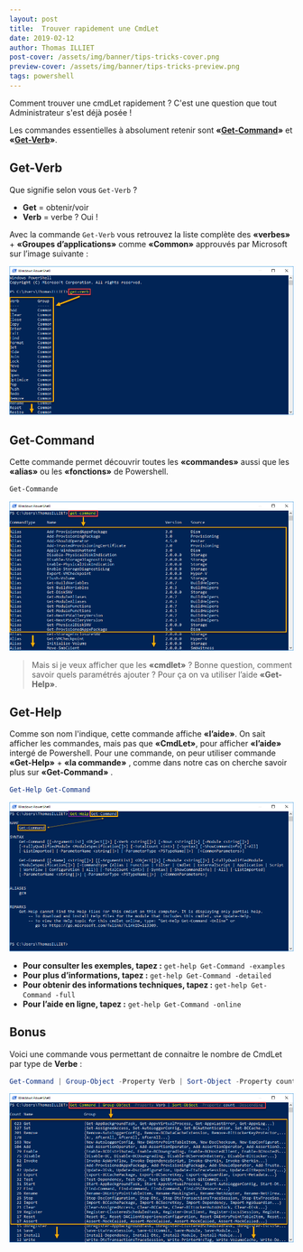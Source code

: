 ```yaml
---
layout: post
title:  Trouver rapidement une CmdLet
date: 2019-02-12
author: Thomas ILLIET
post-cover: /assets/img/banner/tips-tricks-cover.png
preview-cover: /assets/img/banner/tips-tricks-preview.png
tags: powershell
---
```


Comment trouver une cmdLet rapidement ? C'est une question que tout Administrateur s'est déjà posée !

Les commandes essentielles à absolument retenir sont **«[Get-Command](https://docs.microsoft.com/en-us/powershell/module/microsoft.powershell.core/get-command)»** et **«[Get-Verb](https://docs.microsoft.com/fr-FR/powershell/module/microsoft.powershell.core/functions/get-verb)»**.

## Get-Verb

Que signifie selon vous ```Get-Verb``` ?

- **Get** = obtenir/voir
- **Verb** = verbe ? Oui !

Avec la commande ```Get-Verb``` vous retrouvez la liste complète des **«verbes»** + **«Groupes d’applications»** comme **«Common»** approuvés par Microsoft sur l’image suivante :

![gerer-les-strategies-dexecution-02](/assets/img/post/2019/trouver-rapidement-une-cmdlet-04.png)

## Get-Command

Cette commande permet découvrir toutes les **«commandes»** aussi que les **«alias»**  ou les **«fonctions»** de Powershell.

```powershell
Get-Commande
```

![trouver-rapidement-une-cmdlet-03](/assets/img/post/2019/trouver-rapidement-une-cmdlet-03.png)

> Mais si je veux afficher que les **«cmdlet»** ? Bonne question, comment savoir quels paramétrés ajouter ? Pour ça on va utiliser l’aide **«Get-Help»**.

## Get-Help

Comme son nom l'indique, cette commande affiche **«l’aide»**.
On sait afficher les commandes, mais pas que **«CmdLet»**, pour afficher **«l’aide»** intergé de Powershell.
Pour une commande, on peur utiliser commande **«Get-Help»** + **«la commande»** , comme dans notre cas on cherche savoir plus sur **«Get-Command»** .

```powershell
Get-Help Get-Command
```

![trouver-rapidement-une-cmdlet-02](/assets/img/post/2019/trouver-rapidement-une-cmdlet-02.png)

- **Pour consulter les exemples, tapez :** ```get-help Get-Command -examples```
- **Pour plus d’informations, tapez :** ```get-help Get-Command -detailed```
- **Pour obtenir des informations techniques, tapez :** ```get-help Get-Command -full```
- **Pour l’aide en ligne, tapez :** ```get-help Get-Command -online```

## Bonus

Voici une commande vous permettant de connaitre le nombre de CmdLet par type de **Verbe** :

```powershell
Get-Command | Group-Object -Property Verb | Sort-Object -Property count -Descending
```

![trouver-rapidement-une-cmdlet-01](/assets/img/post/2019/trouver-rapidement-une-cmdlet-01.png)

